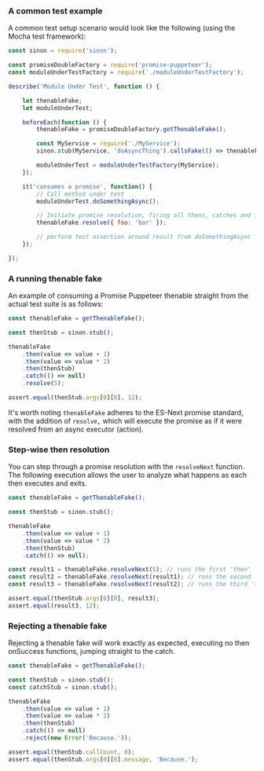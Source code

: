 <!--bl
(filemeta
    (title "Test Examples"))
/bl-->

### A common test example ###

A common test setup scenario would look like the following (using the Mocha test framework):

```javascript
const sinon = require('sinon');

const promiseDoubleFactory = require('promise-puppeteer');
const moduleUnderTestFactory = require('./moduleUnderTestFactory');

describe('Module Under Test', function () {

    let thenableFake;
    let moduleUnderTest;

    beforeEach(function () {
        thenableFake = promiseDoubleFactory.getThenableFake();

        const MyService = require('./MyService');
        sinon.stub(MyService, 'doAsyncThing').callsFake(() => thenableFake);

        moduleUnderTest = moduleUnderTestFactory(MyService);
    });

    it('consumes a promise', function() {
        // Call method under test
        moduleUnderTest.doSomethingAsync();

        // Initiate promise resolution, firing all thens, catches and finallys
        thenableFake.resolve({ foo: 'bar' });

        // perform test assertion around result from doSomethingAsync
    });

});
```
### A running thenable fake ###

An example of consuming a Promise Puppeteer thenable straight from the actual test suite is as follows:

```javascript
const thenableFake = getThenableFake();

const thenStub = sinon.stub();

thenableFake
    .then(value => value + 1)
    .then(value => value * 2)
    .then(thenStub)
    .catch(() => null)
    .resolve(5);

assert.equal(thenStub.args[0][0], 12);
```

It's worth noting `thenableFake` adheres to the ES-Next promise standard, with the addition of `resolve,` which will execute the promise as if it were resolved from an async executor (action).

### Step-wise then resolution ###

You can step through a promise resolution with the `resolveNext` function.  The following execution allows the user to analyze what happens as each then executes and exits.

```javascript
const thenableFake = getThenableFake();

const thenStub = sinon.stub();

thenableFake
    .then(value => value + 1)
    .then(value => value * 2)
    .then(thenStub)
    .catch(() => null);

const result1 = thenableFake.resolveNext(5); // runs the first 'then'
const result2 = thenableFake.resolveNext(result1); // runs the second 'then'
const result3 = thenableFake.resolveNext(result2); // runs the third 'then'

assert.equal(thenStub.args[0][0], result3);
assert.equal(result3, 12);
```

### Rejecting a thenable fake ###

Rejecting a thenable fake will work exactly as expected, executing no then onSuccess functions, jumping straight to the catch.

```javascript
const thenableFake = getThenableFake();

const thenStub = sinon.stub();
const catchStub = sinon.stub();

thenableFake
    .then(value => value + 1)
    .then(value => value * 2)
    .then(thenStub)
    .catch(() => null)
    .reject(new Error('Because.'));

assert.equal(thenStub.callCount, 0);
assert.equal(thenStub.args[0][0].message, 'Because.');
```